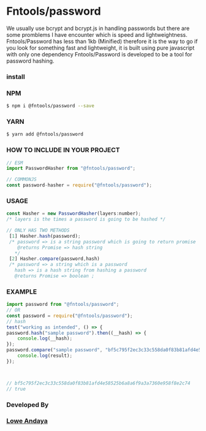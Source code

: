 # Fntools/password
We usually use bcrypt and bcrypt.js in handling passwords but there are some promblems I have encounter which is speed 
and lightweightness. Fntools/Password has less than 1kb (Minified) therefore it is the way to go if you look for something fast and lightweight, it is built using pure javascript with only one dependency
Fntools/Password is developed to be a tool for password hashing.



### install 
### NPM 
```bash 
$ npm i @fntools/password --save 
```
### YARN 
```bash 
$ yarn add @fntools/password
```

### HOW TO INCLUDE IN YOUR PROJECT
```javascript 
// ESM 
import PasswordHasher from "@fntools/password";

// COMMONJS 
const password-hasher = require("@fntools/password");

```

### USAGE 
```javascript 
const Hasher = new PasswordHasher(layers:number);
/* layers is the times a password is going to be hashed */

// ONLY HAS TWO METHODS 
 [1] Hasher.hash(password);
 /* password => is a string password which is going to return promise  
    @returns Promise => hash string
   */
 [2] Hasher.compare(password,hash)
 /* password => a string which is a password 
   hash => is a hash string from hashing a password 
   @returns Promise => boolean ;
```

### EXAMPLE 

``` javascript 
import password from "@fntools/password";
// OR
const password = require("@fntools/password");
// hash 
test("working as intended", () => {
password.hash("sample password").then((__hash) => {
    console.log(__hash);
});
password.compare("sample password", "bf5c795f2ec3c33c558da0f83b81afd4e58525b6a8a6f9a3a7360e958f8e2c74").then((result) => {
    console.log(result);
});



// bf5c795f2ec3c33c558da0f83b81afd4e58525b6a8a6f9a3a7360e958f8e2c74
// true
```

### Developed By 
### [Lowe Andaya](https://github.com/lowecainandaya)
